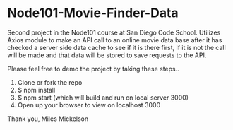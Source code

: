 # Node101-Movie-Finder-Data

Second project in the Node101 course at San Diego Code School. Utilizes Axios module to make an API call
to an online movie data base after it has checked a server side data cache to see if it is there first, 
if it is not the call will  be made and that data will be stored to save requests to the API.

Please feel free to demo the project by taking these steps.. 

1. Clone or fork the repo 
2. $ npm install 
3. $ npm start (which will build and run on local server 3000)
4. Open up your browser to view on localhost 3000

Thank you, Miles Mickelson
